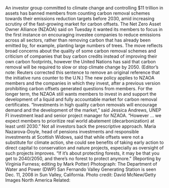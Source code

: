 An investor group committed to climate change and controlling $11 trillion in assets has banned members from counting carbon removal schemes towards their emissions reduction targets before 2030, amid increasing scrutiny of the fast-growing market for carbon offsets.
The Net Zero Asset Owner Alliance (NZAOA) said on Tuesday it wanted its members to focus in the first instance on encouraging investee companies to reduce emissions across all sectors, rather than removing carbon that has already been emitted by, for example, planting large numbers of trees.
The move reflects broad concerns about the quality of some carbon removal schemes and criticism of companies that buy carbon credits instead of improving their own carbon footprints, however the United Nations has said that carbon removal will be required to slow or stop climate change by 2050. (Editor’s note: Reuters corrected this sentence to remove an original reference that the initiative runs counter to the U.N.)
The new policy applies to NZAOA members and the companies in which they invest, after a previous version prohibiting carbon offsets generated questions from members.
For the longer term, the NZAOA still wants members to invest in and support the development of a liquid and fully accountable market for carbon removal certificates.
“Investments in high quality carbon removals will encourage demand and the development of the market,” said Jessica Andrews, UNEP FI investment lead and senior project manager for NZAOA.
“However … we expect members to prioritize real world abatement (decarbonization) at least until 2030.”
Not all investors back the prescriptive approach.
Maria Nazarova-Doyle, head of pensions investments and responsible investments at Scottish Widows, said that while offsets were not a substitute for climate action, she could see benefits of taking early action to direct capital to conservation and nature projects, especially as oversight of such projects improves.
“If it’s about protecting forests, it may be that you get to 2040/2050, and there’s no forest to protect anymore.”
(Reporting by Virginia Furness; editing by Mark Potter)
Photograph: The Department of Water and Power (DWP) San Fernando Valley Generating Station is seen Dec. 11, 2008 in Sun Valley, California. Photo credit: David McNew/Getty Images North America
Related: